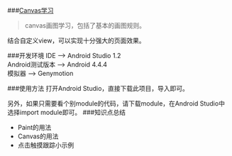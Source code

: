 ###[Canvas学习](https://github.com/castial/android-samples/tree/master/canvasdemo)
>canvas画图学习，包括了基本的画图规则。

结合自定义view，可以实现十分强大的页面效果。

###开发环境
IDE --> Android Studio 1.2  
Android测试版本 --> Android 4.4.4  
模拟器 --> Genymotion

###使用方法
打开Android Studio，直接下载此项目，导入即可。  

另外，如果只需要看个别module的代码，请下载module，在Android Studio中选择import module即可。
###知识点总结
* Paint的用法
* Canvas的用法
* 点击触摸跟踪小示例